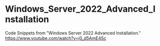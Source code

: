 # Windows_Server_2022_Advanced_Installation
Code Snippets from "Windows Server 2022 Advanced Installation."  https://www.youtube.com/watch?v=j0_d5AmE4Sc
